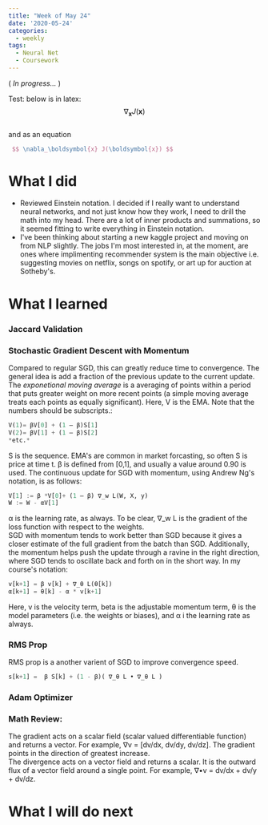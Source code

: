 ```yaml
---
title: "Week of May 24"
date: '2020-05-24'
categories:
  - weekly
tags:
  - Neural Net
  - Coursework
---
```


( *In progress...* )


Test: below is in latex: \
 $$ \nabla_\boldsymbol{x} J(\boldsymbol{x}) $$ \
and as an equation

```latex
 $$ \nabla_\boldsymbol{x} J(\boldsymbol{x}) $$
```


# What I did

- Reviewed Einstein notation. I decided if I really want to understand neural networks, and not just know how they work, I need to drill the math into my head. There are a lot of inner products and summations, so it seemed fitting to write everything in Einstein notation.
- I've been thinking about starting a new kaggle project and moving on from NLP slightly. The jobs I'm most interested in, at the moment, are ones where implimenting recommender system is the main objective i.e. suggesting movies on netflix, songs on spotify, or art up for auction at Sotheby's.

# What I learned

### **Jaccard Validation**

### **Stochastic Gradient Descent with Momentum**

 Compared to regular SGD, this can greatly reduce time to convergence. The general idea is add a fraction of the previous update to the current update.  The *exponetional moving average* is a averaging of points within a period that puts greater weight on more recent points (a simple moving average treats each points as equally significant). Here, V is the EMA. Note that the numbers should be subscripts.:

```python
V(1)= βV[0] + (1 — β)S[1]
V(2)= βV[1] + (1 — β)S[2]
*etc.*
```
S is the sequence. EMA's are common in market forcasting, so often S is price at time t.
β is defined from [0,1], and usually a value around 0.90 is used. The continuous update for SGD with momentum, using Andrew Ng's notation, is as follows:

```python
V[1] := β *V[0]+ (1 — β) ∇_w L(W, X, y)
W := W - αV[1]
```

α is the learning rate, as always. To be clear, ∇_w L is the gradient of the loss function with respect to the weights. \
SGD with momentum tends to work better than SGD because it gives a closer estimate of the full gradient from the batch than SGD. Additionally, the momentum helps push the update through a ravine in the right direction, where SGD tends to oscillate back and forth on in the short way. In my course's notation:

```python
v[k+1] = β v[k] + ∇_θ L(θ[k])
α[k+1] = θ[k] - α * v[k+1]
```

Here, v is the velocity term, beta is the adjustable momentum term, θ is the model parameters (i.e. the weights or biases), and α i the learning rate as always.

### **RMS Prop**

RMS prop is a another varient of SGD to improve convergence speed.

```python
s[k+1] =  β S[k] + (1 - β)( ∇_θ L • ∇_θ L )
```

### **Adam Optimizer**

### **Math Review:**

The gradient acts on a scalar field (scalar valued differentiable function) and returns a vector. For example, ∇v = [dv/dx, dv/dy, dv/dz]. The gradient points in the direction of greatest increase. \
The divergence acts on a vector field and returns a scalar. It is the outward flux of a vector field around a single point. For example, ∇•v = dv/dx + dv/y + dv/dz.

# What I will do next
